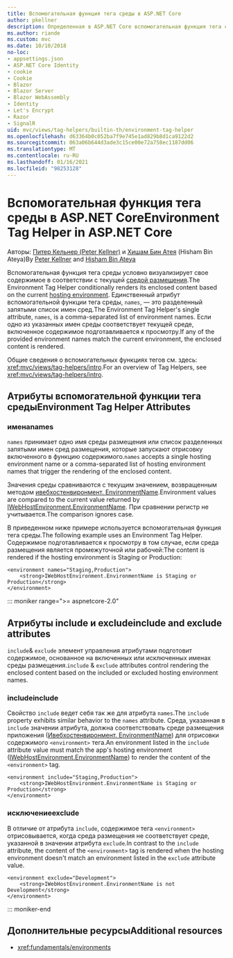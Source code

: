 ```yaml
---
title: Вспомогательная функция тега среды в ASP.NET Core
author: pkellner
description: Определенная в ASP.NET Core вспомогательная функция тега среды, включая все свойства
ms.author: riande
ms.custom: mvc
ms.date: 10/10/2018
no-loc:
- appsettings.json
- ASP.NET Core Identity
- cookie
- Cookie
- Blazor
- Blazor Server
- Blazor WebAssembly
- Identity
- Let's Encrypt
- Razor
- SignalR
uid: mvc/views/tag-helpers/builtin-th/environment-tag-helper
ms.openlocfilehash: d63364b0c052ba7f9e745e1ad829b8d1ca9122d2
ms.sourcegitcommit: 063a06b644d3ade3c15ce00e72a758ec1187dd06
ms.translationtype: MT
ms.contentlocale: ru-RU
ms.lasthandoff: 01/16/2021
ms.locfileid: "98253128"
---
```

# <a name="environment-tag-helper-in-aspnet-core"></a><span data-ttu-id="0ce14-103">Вспомогательная функция тега среды в ASP.NET Core</span><span class="sxs-lookup"><span data-stu-id="0ce14-103">Environment Tag Helper in ASP.NET Core</span></span>

<span data-ttu-id="0ce14-104">Авторы: [Питер Кельнер (Peter Kellner)](https://peterkellner.net) и [Хишам Бин Атея](https://twitter.com/hishambinateya) (Hisham Bin Ateya)</span><span class="sxs-lookup"><span data-stu-id="0ce14-104">By [Peter Kellner](https://peterkellner.net) and [Hisham Bin Ateya](https://twitter.com/hishambinateya)</span></span>

<span data-ttu-id="0ce14-105">Вспомогательная функция тега среды условно визуализирует свое содержимое в соответствии с текущей [средой размещения](xref:fundamentals/environments).</span><span class="sxs-lookup"><span data-stu-id="0ce14-105">The Environment Tag Helper conditionally renders its enclosed content based on the current [hosting environment](xref:fundamentals/environments).</span></span> <span data-ttu-id="0ce14-106">Единственный атрибут вспомогательной функции тега среды, `names`, — это разделенный запятыми список имен сред.</span><span class="sxs-lookup"><span data-stu-id="0ce14-106">The Environment Tag Helper's single attribute, `names`, is a comma-separated list of environment names.</span></span> <span data-ttu-id="0ce14-107">Если одно из указанных имен среды соответствует текущей среде, включенное содержимое подготавливается к просмотру.</span><span class="sxs-lookup"><span data-stu-id="0ce14-107">If any of the provided environment names match the current environment, the enclosed content is rendered.</span></span>

<span data-ttu-id="0ce14-108">Общие сведения о вспомогательных функциях тегов см. здесь: <xref:mvc/views/tag-helpers/intro>.</span><span class="sxs-lookup"><span data-stu-id="0ce14-108">For an overview of Tag Helpers, see <xref:mvc/views/tag-helpers/intro>.</span></span>

## <a name="environment-tag-helper-attributes"></a><span data-ttu-id="0ce14-109">Атрибуты вспомогательной функции тега среды</span><span class="sxs-lookup"><span data-stu-id="0ce14-109">Environment Tag Helper Attributes</span></span>

### <a name="names"></a><span data-ttu-id="0ce14-110">имена</span><span class="sxs-lookup"><span data-stu-id="0ce14-110">names</span></span>

<span data-ttu-id="0ce14-111">`names` принимает одно имя среды размещения или список разделенных запятыми имен сред размещения, которые запускают отрисовку включенного в функцию содержимого.</span><span class="sxs-lookup"><span data-stu-id="0ce14-111">`names` accepts a single hosting environment name or a comma-separated list of hosting environment names that trigger the rendering of the enclosed content.</span></span>

<span data-ttu-id="0ce14-112">Значения среды сравниваются с текущим значением, возвращенным методом [ивебхостенвиронмент. EnvironmentName](xref:Microsoft.AspNetCore.Hosting.IHostingEnvironment.EnvironmentName*).</span><span class="sxs-lookup"><span data-stu-id="0ce14-112">Environment values are compared to the current value returned by [IWebHostEnvironment.EnvironmentName](xref:Microsoft.AspNetCore.Hosting.IHostingEnvironment.EnvironmentName*).</span></span> <span data-ttu-id="0ce14-113">При сравнении регистр не учитывается.</span><span class="sxs-lookup"><span data-stu-id="0ce14-113">The comparison ignores case.</span></span>

<span data-ttu-id="0ce14-114">В приведенном ниже примере используется вспомогательная функция тега среды.</span><span class="sxs-lookup"><span data-stu-id="0ce14-114">The following example uses an Environment Tag Helper.</span></span> <span data-ttu-id="0ce14-115">Содержимое подготавливается к просмотру в том случае, если среда размещения является промежуточной или рабочей:</span><span class="sxs-lookup"><span data-stu-id="0ce14-115">The content is rendered if the hosting environment is Staging or Production:</span></span>

```cshtml
<environment names="Staging,Production">
    <strong>IWebHostEnvironment.EnvironmentName is Staging or Production</strong>
</environment>
```

::: moniker range=">= aspnetcore-2.0"

## <a name="include-and-exclude-attributes"></a><span data-ttu-id="0ce14-116">Атрибуты include и exclude</span><span class="sxs-lookup"><span data-stu-id="0ce14-116">include and exclude attributes</span></span>

<span data-ttu-id="0ce14-117">`include`& `exclude` элемент управления атрибутами подготовит содержимое, основанное на включенных или исключенных именах среды размещения.</span><span class="sxs-lookup"><span data-stu-id="0ce14-117">`include` & `exclude` attributes control rendering the enclosed content based on the included or excluded hosting environment names.</span></span>

### <a name="include"></a><span data-ttu-id="0ce14-118">include</span><span class="sxs-lookup"><span data-stu-id="0ce14-118">include</span></span>

<span data-ttu-id="0ce14-119">Свойство `include` ведет себя так же для атрибута `names`.</span><span class="sxs-lookup"><span data-stu-id="0ce14-119">The `include` property exhibits similar behavior to the `names` attribute.</span></span> <span data-ttu-id="0ce14-120">Среда, указанная в `include` значении атрибута, должна соответствовать среде размещения приложения ([Ивебхостенвиронмент. EnvironmentName](xref:Microsoft.AspNetCore.Hosting.IHostingEnvironment.EnvironmentName*)) для отрисовки содержимого `<environment>` тега.</span><span class="sxs-lookup"><span data-stu-id="0ce14-120">An environment listed in the `include` attribute value must match the app's hosting environment ([IWebHostEnvironment.EnvironmentName](xref:Microsoft.AspNetCore.Hosting.IHostingEnvironment.EnvironmentName*)) to render the content of the `<environment>` tag.</span></span>

```cshtml
<environment include="Staging,Production">
    <strong>IWebHostEnvironment.EnvironmentName is Staging or Production</strong>
</environment>
```

### <a name="exclude"></a><span data-ttu-id="0ce14-121">исключение</span><span class="sxs-lookup"><span data-stu-id="0ce14-121">exclude</span></span>

<span data-ttu-id="0ce14-122">В отличие от атрибута `include`, содержимое тега `<environment>` отрисовывается, когда среда размещения не соответствует среде, указанной в значении атрибута `exclude`.</span><span class="sxs-lookup"><span data-stu-id="0ce14-122">In contrast to the `include` attribute, the content of the `<environment>` tag is rendered when the hosting environment doesn't match an environment listed in the `exclude` attribute value.</span></span>

```cshtml
<environment exclude="Development">
    <strong>IWebHostEnvironment.EnvironmentName is not Development</strong>
</environment>
```

::: moniker-end

## <a name="additional-resources"></a><span data-ttu-id="0ce14-123">Дополнительные ресурсы</span><span class="sxs-lookup"><span data-stu-id="0ce14-123">Additional resources</span></span>

* <xref:fundamentals/environments>
